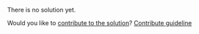
There is no solution yet.

Would you like to [contribute to the solution](https://github.com/BFEdev/BFE.dev-solutions/blob/main/problem/implement-bubble-sort_en.md)? [Contribute guideline](https://github.com/BFEdev/BFE.dev-solutions#how-to-contribute)
